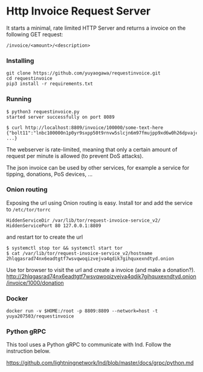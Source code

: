 # Http Invoice Request Server


It starts a minimal, rate limited HTTP Server and returns a invoice on the following GET request:

``/invoice/<amount>/<description>``

### Installing
```
git clone https://github.com/yuyaogawa/requestinvoice.git
cd requestinvoice
pip3 install -r requirements.txt
```

### Running
```
$ python3 requestinvoice.py
started server successfully on port 8089

$ curl http://localhost:8809/invoice/100000/some-text-here
{"bolt11":"lnbc100000n1p0yr9sxpp50t9rnvw5slcjn6m97fmujpp9xd6w0h26dpvajcv8xwhu42xk5vlqdq8vej8xcgxqyj...","expires_at":1581961350,"payment_hash":"7aca39b1d487f129eb65f277c904253374e7dd5a6859d9618733afcaa8d6a33e", ...}
```

The webserver is rate-limited, meaning that only a certain amount of request per minute is allowed (to prevent DoS attacks).

The json invoice can be used by other services, for example a service for tipping, donations, PoS devices, ...


### Onion routing
Exposing the url using Onion routing is easy. Install tor and 
add the service to `/etc/tor/torrc`
```
HiddenServiceDir /var/lib/tor/request-invoice-service_v2/
HiddenServicePort 80 127.0.0.1:8809

```
and restart tor to create the url
```
$ systemctl stop tor && systemctl start tor
$ cat /var/lib/tor/request-invoice-service_v2/hostname
2hlqgasrad74nx6eadtgtf7wsvqwoqizvejva4qdik7gihquxexndtyd.onion
```

Use tor browser to visit the url and create a invoice (and make a donation?).
http://2hlqgasrad74nx6eadtgtf7wsvqwoqizvejva4qdik7gihquxexndtyd.onion/invoice/1000/donation


### Docker

```
docker run -v $HOME:/root -p 8809:8809 --network=host -t yuya207503/requestinvoice
```

### Python gRPC
This tool uses a Python gRPC to communicate with lnd. Follow the instruction below.

https://github.com/lightningnetwork/lnd/blob/master/docs/grpc/python.md
